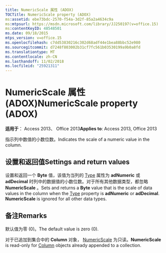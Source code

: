 ```yaml
---
title: NumericScale 属性 (ADOX)
TOCTitle: NumericScale property (ADOX)
ms:assetid: ebe73bdc-2570-f54a-3d2f-85a2a4634c9a
ms:mtpsurl: https://msdn.microsoft.com/library/JJ250197(v=office.15)
ms:contentKeyID: 48548501
ms.date: 09/18/2015
mtps_version: v=office.15
ms.openlocfilehash: c7dd53830216c302d68adf44e1bea88bbc52e980
ms.sourcegitcommit: d7248f803002b31cf7fc561b03530199a9b0a8fd
ms.translationtype: MT
ms.contentlocale: zh-CN
ms.lasthandoff: 11/02/2018
ms.locfileid: "25921311"
---
```

# <a name="numericscale-property-adox"></a><span data-ttu-id="51087-102">NumericScale 属性 (ADOX)</span><span class="sxs-lookup"><span data-stu-id="51087-102">NumericScale property (ADOX)</span></span>


<span data-ttu-id="51087-103">**适用于**： Access 2013、 Office 2013</span><span class="sxs-lookup"><span data-stu-id="51087-103">**Applies to**: Access 2013, Office 2013</span></span>

<span data-ttu-id="51087-104">指示列中数值的小数位数。</span><span class="sxs-lookup"><span data-stu-id="51087-104">Indicates the scale of a numeric value in the column.</span></span>

## <a name="settings-and-return-values"></a><span data-ttu-id="51087-105">设置和返回值</span><span class="sxs-lookup"><span data-stu-id="51087-105">Settings and return values</span></span>

<span data-ttu-id="51087-p101">设置和返回一个 **Byte** 值，该值为当列的 [Type](https://msdn.microsoft.com/library/jj249169\(v=office.15\)) 属性为 **adNumeric** 或 **adDecimal** 时列中的数据值的小数位数。对于所有其他数据类型，都忽略 **NumericScale** 。</span><span class="sxs-lookup"><span data-stu-id="51087-p101">Sets and returns a **Byte** value that is the scale of data values in the column when the [Type](https://msdn.microsoft.com/library/jj249169\(v=office.15\)) property is **adNumeric** or **adDecimal**. **NumericScale** is ignored for all other data types.</span></span>

## <a name="remarks"></a><span data-ttu-id="51087-108">备注</span><span class="sxs-lookup"><span data-stu-id="51087-108">Remarks</span></span>

<span data-ttu-id="51087-109">默认值为零 (0)。</span><span class="sxs-lookup"><span data-stu-id="51087-109">The default value is zero (0).</span></span>

<span data-ttu-id="51087-110">对于已追加到集合中的 **Column** 对象， [NumericScale](column-object-adox.md) 为只读。</span><span class="sxs-lookup"><span data-stu-id="51087-110">**NumericScale** is read-only for [Column](column-object-adox.md) objects already appended to a collection.</span></span>

